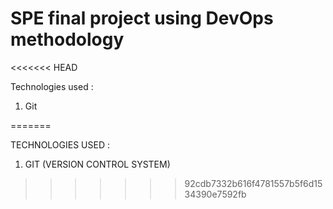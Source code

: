 # SPE final project using DevOps methodology
<<<<<<< HEAD
 
Technologies used :

1. Git

=======

TECHNOLOGIES USED :

1) GIT (VERSION CONTROL SYSTEM)
>>>>>>> 92cdb7332b616f4781557b5f6d1534390e7592fb
